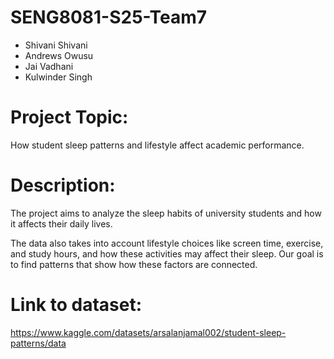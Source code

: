 # SENG8081-S25-Team7
- Shivani Shivani
- Andrews Owusu
- Jai Vadhani
- Kulwinder Singh


# Project Topic:
How student sleep patterns and lifestyle affect academic performance.


# Description:
The project aims to analyze the sleep habits of university students and how it affects their daily lives. 

The data also takes into account lifestyle choices like screen time, exercise, and study hours, and how these activities may affect their sleep. 
Our goal is to find patterns that show how these factors are connected.

# Link to dataset:
https://www.kaggle.com/datasets/arsalanjamal002/student-sleep-patterns/data
